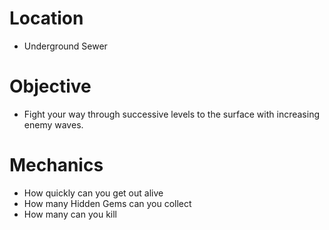 # Location
* Underground Sewer

# Objective
* Fight your way through successive levels to the surface with increasing enemy waves.

# Mechanics
* How quickly can you get out alive
* How many Hidden Gems can you collect
* How many can you kill




